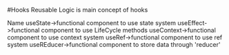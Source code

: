 #Hooks
Reusable Logic is main concept of hooks

Name
useState->functional component to use state system
useEffect->functional component to use LifeCycle methods
useContext->functional component to use context system
useRef->functional component to use ref system
useREducer->functional component to store data through 'reducer'
